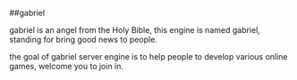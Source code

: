 ##gabriel

  gabriel is an angel from the Holy Bible, this engine is named gabriel, standing for bring good news to people.
  
  the goal of gabriel server engine is to help people to develop various online games, welcome you to join in.   
